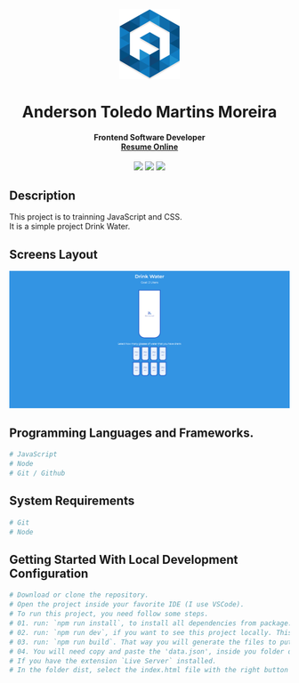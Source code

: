 <div align="center">
  <img src="readme/logo/favicon.png" />
  <h1>Anderson Toledo Martins Moreira</h1>
  <h4> Frontend Software Developer <br />
    <a href="http://www.atmm.dev" target="_blank">Resume Online</a>
  </h4>
</div>

<!-- References for Create budgets :: https://shields.io/category/build -->
<div align="center">
  <img src="https://img.shields.io/static/v1?label=STATUS&message=complete&color=darkgreen&style=for-the-badge"/> <img src="https://img.shields.io/static/v1?label=Javascript&message=ES23&color=yellow&style=for-the-badge"/>
  <img src="https://img.shields.io/static/v1?label=CSS&message=3&color=blue&style=for-the-badge"/>
</div>

## Description
This project is to trainning JavaScript and CSS. <br />
It is a simple project Drink Water.

## Screens Layout
<div align="center">
  <img src="readme/layout/layout.jpg" alt="Login"/>
</div>

## Programming Languages and Frameworks.
```bash
# JavaScript
# Node
# Git / Github
```

## System Requirements
```bash
# Git
# Node
```

## Getting Started With Local Development Configuration
```bash
# Download or clone the repository.
# Open the project inside your favorite IDE (I use VSCode).
# To run this project, you need follow some steps.
# 01. run: `npm run install`, to install all dependencies from package.json.
# 02. run: `npm run dev`, if you want to see this project locally. This command will run and open the project in a browser.
# 03. run: `npm run build`. That way you will generate the files to put in PROD, inside the folder dist.
# 04. You will need copy and paste the 'data.json', inside you folder dist (just to put in PROD).
# If you have the extension `Live Server` installed.
# In the folder dist, select the index.html file with the right button of your mouse and select 'Open with Live Server'.
```